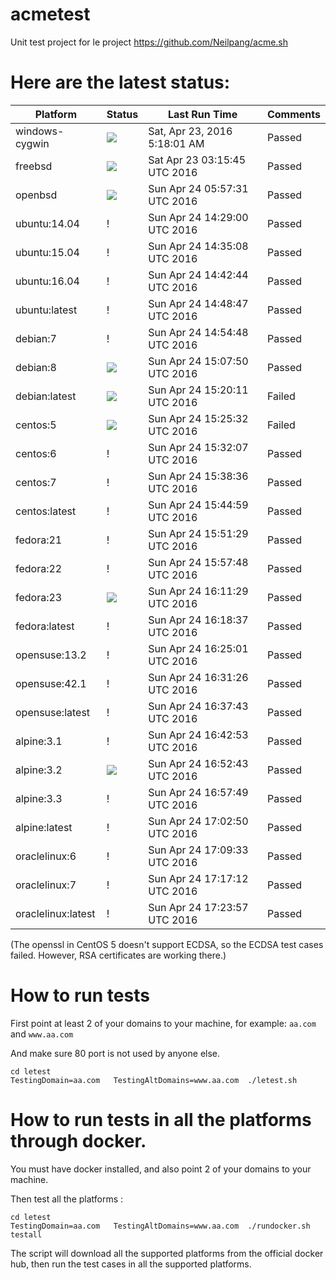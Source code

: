 # acmetest
Unit test project for le project https://github.com/Neilpang/acme.sh



# Here are the latest status:

| Platform | Status| Last Run Time| Comments|
-----------|-------|--------------|---------|
|windows-cygwin| ![](https://cdn.rawgit.com/Neilpang/acmetest/master/status/windows-cygwin.svg?1461388681)| Sat, Apr 23, 2016  5:18:01 AM| Passed |
|freebsd| ![](https://cdn.rawgit.com/Neilpang/acmetest/master/status/freebsd.svg?1461381345)| Sat Apr 23 03:15:45 UTC 2016| Passed |
|openbsd| ![](https://cdn.rawgit.com/Neilpang/acmetest/master/status/openbsd.svg?1461477451)| Sun Apr 24 05:57:31 UTC 2016| Passed |
|ubuntu:14.04| \![](https://cdn.rawgit.com/Neilpang/letest/master/status/ubuntu-14.04.svg?1461508140)| Sun Apr 24 14:29:00 UTC 2016| Passed |
|ubuntu:15.04| \![](https://cdn.rawgit.com/Neilpang/letest/master/status/ubuntu-15.04.svg?1461508508)| Sun Apr 24 14:35:08 UTC 2016| Passed |
|ubuntu:16.04| \![](https://cdn.rawgit.com/Neilpang/letest/master/status/ubuntu-16.04.svg?1461508964)| Sun Apr 24 14:42:44 UTC 2016| Passed |
|ubuntu:latest| \![](https://cdn.rawgit.com/Neilpang/letest/master/status/ubuntu-latest.svg?1461509327)| Sun Apr 24 14:48:47 UTC 2016| Passed |
|debian:7| \![](https://cdn.rawgit.com/Neilpang/letest/master/status/debian-7.svg?1461509688)| Sun Apr 24 14:54:48 UTC 2016| Passed |
|debian:8| ![](https://cdn.rawgit.com/Neilpang/letest/master/status/debian-8.svg?1461510470)| Sun Apr 24 15:07:50 UTC 2016| Passed |
|debian:latest| ![](https://cdn.rawgit.com/Neilpang/letest/master/status/debian-latest.svg?1461511211)| Sun Apr 24 15:20:11 UTC 2016| Failed |
|centos:5| ![](https://cdn.rawgit.com/Neilpang/letest/master/status/centos-5.svg?1461511532)| Sun Apr 24 15:25:32 UTC 2016| Failed |
|centos:6| \![](https://cdn.rawgit.com/Neilpang/letest/master/status/centos-6.svg?1461511927)| Sun Apr 24 15:32:07 UTC 2016| Passed |
|centos:7| \![](https://cdn.rawgit.com/Neilpang/letest/master/status/centos-7.svg?1461512316)| Sun Apr 24 15:38:36 UTC 2016| Passed |
|centos:latest| \![](https://cdn.rawgit.com/Neilpang/letest/master/status/centos-latest.svg?1461512699)| Sun Apr 24 15:44:59 UTC 2016| Passed |
|fedora:21| \![](https://cdn.rawgit.com/Neilpang/letest/master/status/fedora-21.svg?1461513089)| Sun Apr 24 15:51:29 UTC 2016| Passed |
|fedora:22| \![](https://cdn.rawgit.com/Neilpang/letest/master/status/fedora-22.svg?1461513468)| Sun Apr 24 15:57:48 UTC 2016| Passed |
|fedora:23| ![](https://cdn.rawgit.com/Neilpang/letest/master/status/fedora-23.svg?1461514289)| Sun Apr 24 16:11:29 UTC 2016| Passed |
|fedora:latest| \![](https://cdn.rawgit.com/Neilpang/letest/master/status/fedora-latest.svg?1461514717)| Sun Apr 24 16:18:37 UTC 2016| Passed |
|opensuse:13.2| \![](https://cdn.rawgit.com/Neilpang/letest/master/status/opensuse-13.2.svg?1461515101)| Sun Apr 24 16:25:01 UTC 2016| Passed |
|opensuse:42.1| \![](https://cdn.rawgit.com/Neilpang/letest/master/status/opensuse-42.1.svg?1461515486)| Sun Apr 24 16:31:26 UTC 2016| Passed |
|opensuse:latest| \![](https://cdn.rawgit.com/Neilpang/letest/master/status/opensuse-latest.svg?1461515863)| Sun Apr 24 16:37:43 UTC 2016| Passed |
|alpine:3.1| \![](https://cdn.rawgit.com/Neilpang/letest/master/status/alpine-3.1.svg?1461516173)| Sun Apr 24 16:42:53 UTC 2016| Passed |
|alpine:3.2| ![](https://cdn.rawgit.com/Neilpang/letest/master/status/alpine-3.2.svg?1461516763)| Sun Apr 24 16:52:43 UTC 2016| Passed |
|alpine:3.3| \![](https://cdn.rawgit.com/Neilpang/letest/master/status/alpine-3.3.svg?1461517069)| Sun Apr 24 16:57:49 UTC 2016| Passed |
|alpine:latest| \![](https://cdn.rawgit.com/Neilpang/letest/master/status/alpine-latest.svg?1461517370)| Sun Apr 24 17:02:50 UTC 2016| Passed |
|oraclelinux:6| \![](https://cdn.rawgit.com/Neilpang/letest/master/status/oraclelinux-6.svg?1461517773)| Sun Apr 24 17:09:33 UTC 2016| Passed |
|oraclelinux:7| \![](https://cdn.rawgit.com/Neilpang/letest/master/status/oraclelinux-7.svg?1461518232)| Sun Apr 24 17:17:12 UTC 2016| Passed |
|oraclelinux:latest| \![](https://cdn.rawgit.com/Neilpang/letest/master/status/oraclelinux-latest.svg?1461518637)| Sun Apr 24 17:23:57 UTC 2016| Passed |
(The openssl in CentOS 5 doesn't support ECDSA, so the ECDSA test cases failed. However, RSA certificates are working there.)

# How to run tests

First point at least 2 of your domains to your machine, 
for example: `aa.com` and `www.aa.com`

And make sure 80 port is not used by anyone else.

```
cd letest
TestingDomain=aa.com   TestingAltDomains=www.aa.com  ./letest.sh
```

# How to run tests in all the platforms through docker.

You must have docker installed, and also point 2 of your domains to your machine.

Then test all the platforms :

```
cd letest
TestingDomain=aa.com   TestingAltDomains=www.aa.com  ./rundocker.sh  testall
```

The script will download all the supported platforms from the official docker hub, then run the test cases in all the supported platforms.






